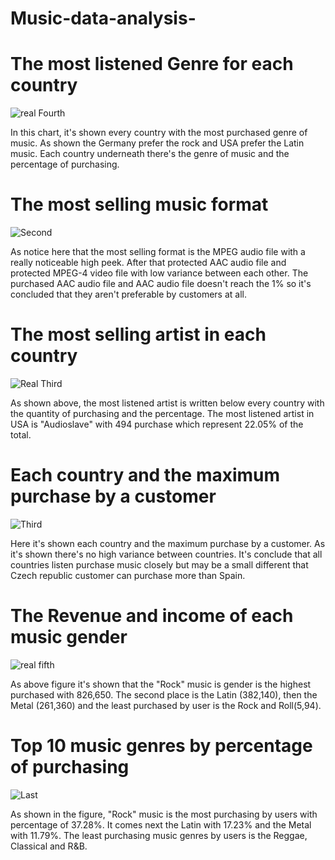 # Music-data-analysis-
# The most listened Genre for each country

![real Fourth](https://user-images.githubusercontent.com/96385070/160404110-4dade613-79df-4bf8-a2ee-3e10b47c395e.JPG)

In this chart, it's shown every country with the most purchased genre of music. As shown the Germany prefer the rock and 
USA prefer the Latin music. Each country underneath there's the genre of music and the percentage of purchasing.

# The most selling music format

![Second](https://user-images.githubusercontent.com/96385070/160404274-5a93f740-1b67-49ed-9d0f-7b024a8b7ce1.JPG)

As notice here that the most selling format is the MPEG audio file with a really noticeable high peek. After that protected AAC audio file and protected MPEG-4 video file with low variance between each other. The purchased AAC audio file and AAC audio file doesn't reach the 1% so it's concluded that they aren't preferable by customers at all.

# The most selling artist in each country

![Real Third](https://user-images.githubusercontent.com/96385070/160404565-f49b469e-8bbb-4599-a905-c3b6e085d014.JPG)

As shown above, the most listened artist is written below every country with the quantity of purchasing and the percentage. 
The most listened artist in USA is "Audioslave" with 494 purchase which represent 22.05% of the total.

# Each country and the maximum purchase by a customer

![Third](https://user-images.githubusercontent.com/96385070/160404884-8acfe2d1-6213-4a69-96f6-a38dbab2a0d3.JPG)

Here it's shown each country and the maximum purchase by a customer. As it's shown there's no high variance between 
countries. It's conclude that all countries listen purchase music closely but may be a small different that Czech republic 
customer can purchase more than Spain.

# The Revenue and income of each music gender

![real fifth](https://user-images.githubusercontent.com/96385070/160405087-c29d67b1-9631-42e9-a8bd-220c18fc0fed.JPG)

As above figure it's shown that the "Rock" music is gender is the highest purchased with 826,650. The second 
place is the Latin (382,140), then the Metal (261,360) and the least purchased by user is the Rock and 
Roll(5,94).

# Top 10 music genres by percentage of purchasing

![Last](https://user-images.githubusercontent.com/96385070/160405285-ab6d7e55-c168-4870-9f35-24eff96db6a5.JPG)

As shown in the figure, "Rock" music is the most purchasing by users with percentage of 37.28%. It comes next the Latin with 17.23% and the Metal with 11.79%. The least purchasing music genres by users is the Reggae, Classical and R&B.
